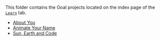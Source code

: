 This folder contains the Goal projects located on the index page of the [`Learn`](https://www.codecademy.com/learn) tab.

- [About You](https://www.codecademy.com/christianheinrichs/codebits/NlK10I)
- [Animate Your Name](https://www.codecademy.com/christianheinrichs/codebits/Os5I6l)
- [Sun, Earth and Code](https://www.codecademy.com/christianheinrichs/codebits/QWnS2b)
